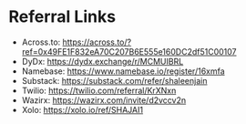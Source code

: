 # Referral Links

* Across.to: https://across.to/?ref=0x49FE1F832eA70C207B6E555e160DC2df51C00107
* DyDx: https://dydx.exchange/r/MCMUIBRL
* Namebase: https://www.namebase.io/register/16xmfa
* Substack: https://substack.com/refer/shaleenjain
* Twilio: https://twilio.com/referral/KrXNxn
* Wazirx: https://wazirx.com/invite/d2vccv2n
* Xolo: https://xolo.io/ref/SHAJAI1
